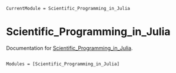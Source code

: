 ```@meta
CurrentModule = Scientific_Programming_in_Julia
```

# Scientific_Programming_in_Julia

Documentation for [Scientific_Programming_in_Julia](https://github.com/JuliaTeachingCTU/Scientific_Programming_in_Julia.jl).

```@index
```

```@autodocs
Modules = [Scientific_Programming_in_Julia]
```
